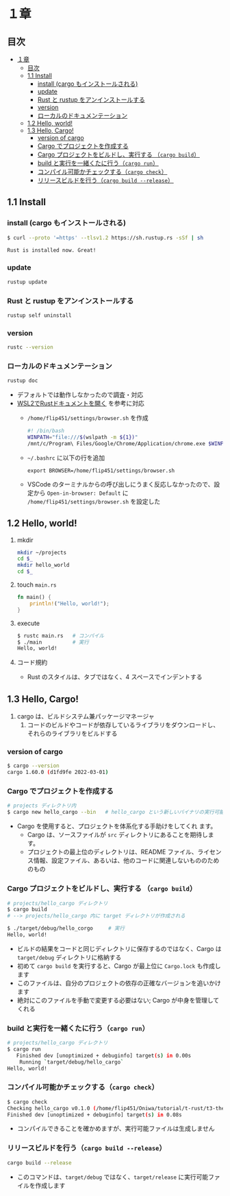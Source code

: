 # １章

## 目次

- [１章](#１章)
  - [目次](#目次)
  - [1.1 Install](#11-install)
    - [install (cargo もインストールされる)](#install-cargo-もインストールされる)
    - [update](#update)
    - [Rust と rustup をアンインストールする](#rust-と-rustup-をアンインストールする)
    - [version](#version)
    - [ローカルのドキュメンテーション](#ローカルのドキュメンテーション)
  - [1.2 Hello, world!](#12-hello-world)
  - [1.3 Hello, Cargo!](#13-hello-cargo)
    - [version of cargo](#version-of-cargo)
    - [Cargo でプロジェクトを作成する](#cargo-でプロジェクトを作成する)
    - [Cargo プロジェクトをビルドし、実行する （`cargo build`）](#cargo-プロジェクトをビルドし実行する-cargo-build)
    - [build と実行を一緒くたに行う（`cargo run`）](#build-と実行を一緒くたに行うcargo-run)
    - [コンパイル可能かチェックする（`cargo check`）](#コンパイル可能かチェックするcargo-check)
    - [リリースビルドを行う（`cargo build --release`）](#リリースビルドを行うcargo-build---release)

## 1.1 Install

### install (cargo もインストールされる)

```sh
$ curl --proto '=https' --tlsv1.2 https://sh.rustup.rs -sSf | sh

Rust is installed now. Great!
```

### update

```sh
rustup update
```

### Rust と rustup をアンインストールする

```sh
rustup self uninstall
```

### version

```sh
rustc --version
```

### ローカルのドキュメンテーション

```sh
rustup doc
```

- デフォルトでは動作しなかったので調査・対応
- [WSL2でRustドキュメントを開く](https://osanshouo.github.io/blog/2021/04/09-rustdoc-wls/) を参考に対応
  - `/home/flip451/settings/browser.sh` を作成

     ```sh
     #! /bin/bash
     WINPATH="file:///$(wslpath -m ${1})"
     /mnt/c/Program\ Files/Google/Chrome/Application/chrome.exe $WINPATH
     ```

  - `~/.bashrc` に以下の行を追加

     ```bashrc
     export BROWSER=/home/flip451/settings/browser.sh
     ```

  - VSCode のターミナルからの呼び出しにうまく反応しなかったので、設定から `Open-in-browser: Default` に `/home/flip451/settings/browser.sh` を設定した

## 1.2 Hello, world!

1. mkdir

   ```sh
   mkdir ~/projects
   cd $_
   mkdir hello_world
   cd $_
   ```

2. touch `main.rs`

   ```rs
   fn main() {
       println!("Hello, world!");
   }
   ```

3. execute

   ```sh
   $ rustc main.rs   # コンパイル
   $ ./main          # 実行
   Hello, world!
   ```

4. コード規約
   - Rust のスタイルは、タブではなく、4 スペースでインデントする

## 1.3 Hello, Cargo!

1. cargo は、ビルドシステム兼パッケージマネージャ
   1. コードのビルドやコードが依存しているライブラリをダウンロードし、それらのライブラリをビルドする

### version of cargo

```sh
$ cargo --version
cargo 1.60.0 (d1fd9fe 2022-03-01)
```

### Cargo でプロジェクトを作成する

```sh
# projects ディレクトリ内
$ cargo new hello_cargo --bin   # hello_cargo という新しいバイナリの実行可能ファイルを作成
```

- Cargo を使用すると、プロジェクトを体系化する手助けをしてくれ
ます。
  - Cargo は、ソースファイルが `src` ディレクトリにあることを期待します。
  - プロジェクトの最上位のディレクトリは、README ファイル、ライセンス情報、設定ファイル、あるいは、他のコードに関連しないもののためのもの

### Cargo プロジェクトをビルドし、実行する （`cargo build`）

```sh
# projects/hello_cargo ディレクトリ
$ cargo build
# --> projects/hello_cargo 内に target ディレクトリが作成される

$ ./target/debug/hello_corgo     # 実行
Hello, world!
```

- ビルドの結果をコードと同じディレクトリに保存するのではなく、Cargo は `target/debug` ディレクトリに格納する
- 初めて `cargo build` を実行すると、Cargo が最上位に `Cargo.lock` も作成します
- このファイルは、自分のプロジェクトの依存の正確なバージョンを追いかけます
- 絶対にこのファイルを手動で変更する必要はない; Cargo が中身を管理してくれる

### build と実行を一緒くたに行う（`cargo run`）

```sh
# projects/hello_cargo ディレクトリ
$ cargo run
   Finished dev [unoptimized + debuginfo] target(s) in 0.00s
    Running `target/debug/hello_cargo`
Hello, world!
```

### コンパイル可能かチェックする（`cargo check`）

```sh
$ cargo check
Checking hello_cargo v0.1.0 (/home/flip451/Oniwa/tutorial/t-rust/t3-the-book/projects/hello_cargo)
Finished dev [unoptimized + debuginfo] target(s) in 0.08s
```

- コンパイルできることを確かめますが、実行可能ファイルは生成しません

### リリースビルドを行う（`cargo build --release`）

```sh
cargo build --release
```

- このコマンドは、`target/debug` ではなく、`target/release` に実行可能ファイルを作成します
